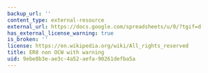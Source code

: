 ```yaml
---
backup_url: ''
content_type: external-resource
external_url: https://docs.google.com/spreadsheets/u/0/?tgif=d
has_external_license_warning: true
is_broken: ''
license: https://en.wikipedia.org/wiki/All_rights_reserved
title: ER8 non OCW with warning
uid: 9ebe8b3e-ae3c-4a52-aefa-90261defba5a
---
```

